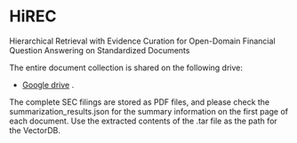 # HiREC
Hierarchical Retrieval with Evidence Curation for Open-Domain Financial Question Answering on Standardized Documents

The entire document collection is shared on the following drive: 
- [Google drive](https://drive.google.com/drive/u/0/folders/1Z_G6HGPFYzQaKU5fEea5_w3p7rigov_1) . 

The complete SEC filings are stored as PDF files, and please check the summarization_results.json for the summary information on the first page of each document.
Use the extracted contents of the .tar file as the path for the VectorDB.